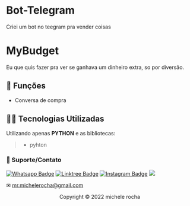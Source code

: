 # Bot-Telegram

Criei um bot no teegram pra vender coisas



# MyBudget

Eu que quis fazer pra ver se ganhava um dinheiro extra, so por diversão.

## 🔧 Funções

- Conversa de compra


## 👨‍💻 Tecnologias Utilizadas

Utilizando apenas **PYTHON** e as bibliotecas:
> - pyhton
 

### 🤝 Suporte/Contato

[![Whatsapp Badge](https://img.shields.io/badge/WhatsApp-25D366?style=for-the-badge&logo=whatsapp&logoColor=white)](https://wa.me/5511951864397)
[![Linktree Badge](https://img.shields.io/badge/linktree-39E09B?style=for-the-badge&logo=linktree&logoColor=white)](https://linktr.ee/mrmichelerocha)
[![Instagram Badge](https://img.shields.io/badge/Instagram-E4405F?style=for-the-badge&logo=instagram&logoColor=white)](https://www.instagram.com/mr.michelerocha/?hl=pt-br)
  <a href="https://www.linkedin.com/in/enc-michele-rocha/" target="_blank"><img src="https://img.shields.io/badge/-LinkedIn-%230077B5?style=for-the-badge&logo=linkedin&logoColor=white" target="_blank"></a>  

✉ mr.michelerocha@gmail.com

<p align="center">Copyright © 2022 michele rocha</p>
